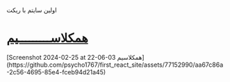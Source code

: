 اولین سایتم با ریکت
<h1><a href='https://s.mamayar.com'>همکلاســـــــــیم</a></h1>
[Screenshot 2024-02-25 at 22-06-03 همکلاسیم](https://github.com/psycho1767/first_react_site/assets/77152990/aa67c86a-2c56-4695-85e4-fceb94d21a45)
